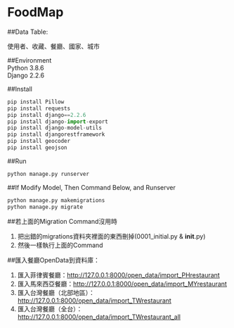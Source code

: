 # FoodMap

##Data Table:
<p>
使用者、收藏、餐廳、國家、城市

##Environment
<br>
Python 3.8.6
<br>
Django 2.2.6

##Install
```Python
pip install Pillow
pip install requests
pip install django==2.2.6
pip install django-import-export
pip install django-model-utils
pip install djangorestframework
pip install geocoder
pip install geojson
```

##Run
```Python
python manage.py runserver
```

##If Modify Model, Then Command Below, and Runserver
```Python
python manage.py makemigrations
python manage.py migrate
```

##若上面的Migration Command沒用時
1. 把出錯的migrations資料夾裡面的東西刪掉(0001_initial.py & __init__.py)
2. 然後一樣執行上面的Command

##匯入餐廳OpenData到資料庫：
1. 匯入菲律賓餐廳：http://127.0.0.1:8000/open_data/import_PHrestaurant
2. 匯入馬來西亞餐廳：http://127.0.0.1:8000/open_data/import_MYrestaurant
3. 匯入台灣餐廳（北部地區）：http://127.0.0.1:8000/open_data/import_TWrestaurant
4. 匯入台灣餐廳（全台）：http://127.0.0.1:8000/open_data/import_TWrestaurant_all
